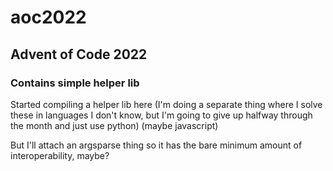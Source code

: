 # aoc2022
## Advent of Code 2022
### Contains simple helper lib

Started compiling a helper lib here (I'm doing a separate thing where I solve these in languages I don't know, but I'm going to give up halfway through the month and just use python)
(maybe javascript)

But I'll attach an argsparse thing so it has the bare minimum amount of interoperability, maybe?
